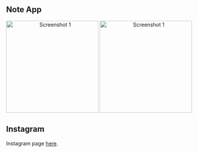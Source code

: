 <h2>Note App</h2>

<div align="center">
  <img src="https://i.postimg.cc/tgPQS7H4/home-Screen.jpg" alt="Screenshot 1" width="250">
  <img src="https://i.postimg.cc/kgTqzJ4W/Jepretan-Layar-2023-06-16-pukul-21-38-15.png" alt="Screenshot 1" width="250">
</div>





## Instagram
Instagram page [here](https://www.instagram.com/yaxye__ataa/). 

